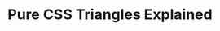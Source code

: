 ---
layout: redirect
title: "Pure CSS Triangles Explained"
categories: css code
external_url: "http://appendto.com/2013/03/pure-css-triangles-explained/"
external_site: appendto
---